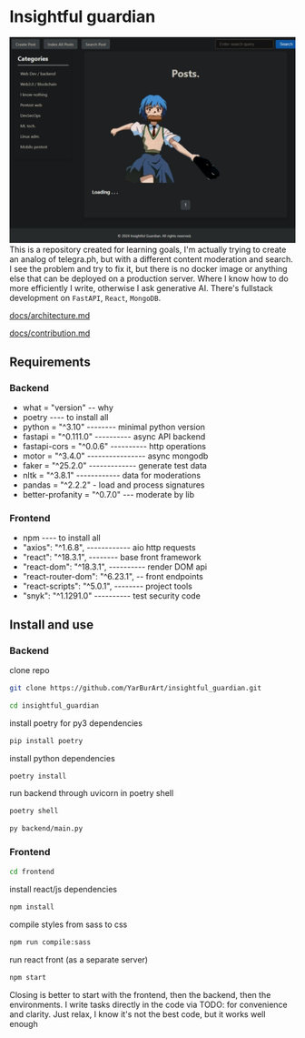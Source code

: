 # Insightful guardian
<!-- ![](https://images.unsplash.com/photo-1486944936280-f152c82ac151?q=80&w=1770&auto=format&fit=crop&ixlib=rb-4.0.3&ixid=M3wxMjA3fDB8MHxwaG90by1wYWdlfHx8fGVufDB8fHx8fA%3D%3D) -->
![](docs/scr1.jpeg)
This is a repository created for learning goals, I'm actually trying to create an analog of telegra.ph, but with a different content moderation and search. I see the problem and try to fix it, but there is no docker image or anything else that can be deployed on a production server. Where I know how to do more efficiently I write, otherwise I ask generative AI. 
There's fullstack development on `FastAPI`, `React`, `MongoDB`.

[docs/architecture.md](docs/architecture.md)

[docs/contribution.md](docs/contribution.md)

## Requirements
### Backend 
- what = "version" -- why
- poetry ---- to install all
- python = "^3.10" -------- minimal python version 
- fastapi = "^0.111.0" ---------- async API backend 
- fastapi-cors = "^0.0.6" ---------- http operations
- motor = "^3.4.0" ---------------- async mongodb
- faker = "^25.2.0" ------------- generate test data
- nltk = "^3.8.1" ------------ data for moderations
- pandas = "^2.2.2" - load and process signatures
- better-profanity = "^0.7.0" --- moderate by lib 
### Frontend
- npm ---- to install all
- "axios": "^1.6.8", ------------ aio http requests
- "react": "^18.3.1", -------- base front framework
- "react-dom": "^18.3.1", ---------- render DOM api
- "react-router-dom": "^6.23.1", -- front endpoints
- "react-scripts": "^5.0.1", -------- project tools
- "snyk": "^1.1291.0" ---------- test security code

## Install and use
### Backend
clone repo
```bash
git clone https://github.com/YarBurArt/insightful_guardian.git
```
```bash
cd insightful_guardian
```
install poetry for py3 dependencies
```bash
pip install poetry 
```
install python dependencies
```bash
poetry install  
```
run backend through uvicorn in poetry shell 
```bash
poetry shell 
```
```bash
py backend/main.py
```
### Frontend
```bash
cd frontend
```
install react/js dependencies
```bash
npm install
```
compile styles from sass to css
```bash
npm run compile:sass
```
run react front (as a separate server)
```bash
npm start
```

Closing is better to start with the frontend, then the backend, then the environments.
I write tasks directly in the code via TODO: for convenience and clarity. Just relax, I know it's not the best code, but it works well enough
